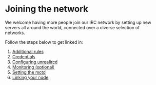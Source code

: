 Joining the network
===================

We welcome having more people join our IRC network by setting up new servers all around the
world, connected over a diverse selection of networks.

Follow the steps below to get linked in:

1. [Additional rules](../config/peering)
2. [Credentials](../config/credentials)
3. [Configuring unrealircd](../config/daemon)
4. [Monitoring (optional)](../config/monitoring)
5. [Setting the motd](../config/motd)
6. [Linking your node](../config/linking)
